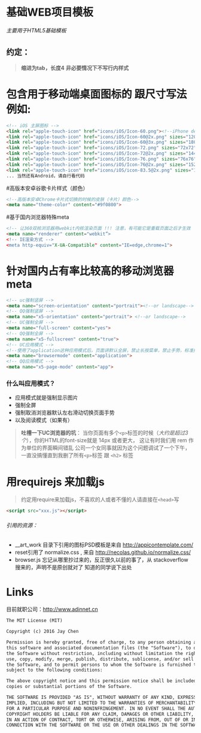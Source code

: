 # 基础WEB项目模板
###### _主要用于HTML5基础模板_

## 约定：

>  **缩进为tab，长度4**
>  **非必要情况下不写行内样式**
  
# 包含用于移动端桌面图标的 跟尺寸写法 例如:
```html
<!-- iOS 主屏图标 -->
<link rel="apple-touch-icon" href="icons/iOS/Icon-60.png"><!--iPhone default-->
<link rel="apple-touch-icon" href="icons/iOS/Icon-60@2x.png" sizes="120x120"><!-- iPhone6,5,4-->
<link rel="apple-touch-icon" href="icons/iOS/Icon-60@3x.png" sizes="180x180"><!-- iPhone6 plus-->
<link rel="apple-touch-icon" href="icons/iOS/Icon-72.png" sizes="72x72"><!-- iPad non-retina icon (iOS < 7)-->
<link rel="apple-touch-icon" href="icons/iOS/Icon-72@2x.png" sizes="144x144"><!-- iPad retina icon (iOS < 7) -->  
<link rel="apple-touch-icon" href="icons/iOS/Icon-76.png" sizes="76x76"><!-- iPad non-retina icon -->
<link rel="apple-touch-icon" href="icons/iOS/Icon-76@2x.png" sizes="152x152"><!-- iPad and mini-->
<link rel="apple-touch-icon" href="icons/iOS/icon-83.5@2x.png" sizes="167x167"><!-- iPad Pro -->
... 当然还有Android，请自行看代码
```

#高版本安卓谷歌卡片样式（颜色）
```html
<!--高版本安卓Chrome卡片式切换的时候的皮肤（卡片）颜色-->
<meta name="theme-color" content="#9f0800">
```

#基于国内浏览器特殊meta
```html
<!-- 让360双核浏览器用webkit内核渲染页面 !!! 注意，有可能它是重载页面之后才生效  -->
<meta name="renderer" content="webkit”>
<!-- IE渲染方式 -->
<meta http-equiv="X-UA-Compatible" content="IE=edge,chrome=1">
```

# 针对国内占有率比较高的移动浏览器meta
```html
<!-- uc强制竖屏 -->
<meta name="screen-orientation" content="portrait"><!--or landscape-->
<!-- QQ强制竖屏 -->
<meta name="x5-orientation" content="portrait"> <!--or landscape-->
<!-- UC强制全屏 -->
<meta name="full-screen" content="yes">
<!-- QQ强制全屏 -->
<meta name="x5-fullscreen" content="true">
<!-- UC应用模式 -->
<!--使用了application这种应用模式后，页面讲默认全屏，禁止长按菜单，禁止手势，标准排版，以及强制图片显示-->
<meta name="browsermode" content="application">
<!-- QQ应用模式 -->
<meta name="x5-page-mode" content="app">
```
### 什么叫应用模式？
* 应用模式就是强制显示图片
* 强制全屏
* 强制取消浏览器默认左右滑动切换页面手势
* 以及阅读模式（如果有）

> **吐槽一下UC浏览器的坑**： 当你页面有多个`<p>`标签的时候（_大约是超过3个_），你的HTML的font-size就是 14px 或者更大， 这让有时我们用 rem 作为单位的界面瞬间错乱
> 公司一个女同事就因为这个问题调试了一个下午，一直没搞懂直到我删了所有`<p>`标签 跟 `<h2>` 标签

# 用requirejs 来加载js
> 约定用require来加载js，不喜欢的人或者不懂的人请直接在`<head>`写

```html 
<script src="xxx.js"></script>
```

###### 引用的资源：
* __art_work 目录下引用的图标PSD模板是来自 http://appicontemplate.com/ 
* reset引用了 normalize.css , 来自 http://necolas.github.io/normalize.css/
* browser.js 忘记从哪里抄过来的，反正很久以前的事了，从 stackoverflow 搜来的，声明不是原创就对了 知道的同学说下出处

# Links
目前就职公司：http://www.adinnet.cn 

```html
The MIT License (MIT)

Copyright (c) 2016 Jay Chen

Permission is hereby granted, free of charge, to any person obtaining a copy of
this software and associated documentation files (the "Software"), to deal in
the Software without restriction, including without limitation the rights to
use, copy, modify, merge, publish, distribute, sublicense, and/or sell copies of
the Software, and to permit persons to whom the Software is furnished to do so,
subject to the following conditions:

The above copyright notice and this permission notice shall be included in all
copies or substantial portions of the Software.

THE SOFTWARE IS PROVIDED "AS IS", WITHOUT WARRANTY OF ANY KIND, EXPRESS OR
IMPLIED, INCLUDING BUT NOT LIMITED TO THE WARRANTIES OF MERCHANTABILITY, FITNESS
FOR A PARTICULAR PURPOSE AND NONINFRINGEMENT. IN NO EVENT SHALL THE AUTHORS OR
COPYRIGHT HOLDERS BE LIABLE FOR ANY CLAIM, DAMAGES OR OTHER LIABILITY, WHETHER
IN AN ACTION OF CONTRACT, TORT OR OTHERWISE, ARISING FROM, OUT OF OR IN
CONNECTION WITH THE SOFTWARE OR THE USE OR OTHER DEALINGS IN THE SOFTWARE.
```